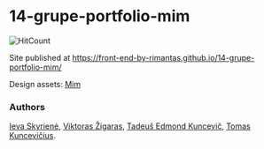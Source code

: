 # 14-grupe-portfolio-mim

![HitCount](http://hits.dwyl.io/front-end-by-rimantas/14-grupe-portfolio-mim.svg)

Site published at https://front-end-by-rimantas.github.io/14-grupe-portfolio-mim/

Design assets: [Mim](http://wp.regaltheme.com/mim/)

### Authors
[Ieva Skyrienė](https://github.com/ievaskyriene),
[Viktoras Žigaras](https://github.com/ViktorasZigaras),
[Tadeuš Edmond Kuncevič](https://github.com/undefinedCudaCore),
[Tomas Kuncevičius](https://github.com/TomasKun7580).
